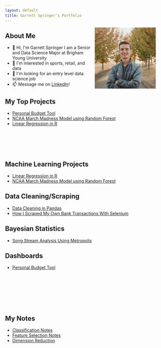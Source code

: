 ```yaml
---
layout: default
title: Garrett Springer's Portfolio
---
```

<div style="float: right; margin-right: 10px;">
  <img src="profile_pic.jpg" alt="Profile Picture" width="200" height="200">
</div>

## About Me

* 👋 Hi, I'm Garrett Springer I am a Senior and Data Science Major at Brigham Young University
* 👀 I'm interested in sports, retail, and data
* 💞️ I'm looking for an entry level data science job
* 📫 Message me on [LinkedIn](https://www.linkedin.com/in/garrett-m-springer)!

## My Top Projects

* [Personal Budget Tool](./posts/budget-findings/budget-findings.md)
* [NCAA March Madness Model using Random Forest](posts\ncaa-basketball-model\ncaa-basketball-model.md)
* [Linear Regression in R](posts\linear-regression-in-r\linear-regression-in-r.md)

<br/>
<br/>
<br/>
<br/>

## Machine Learning Projects

* [Linear Regression in R](posts\linear-regression-in-r\linear-regression-in-r.md)
* [NCAA March Madness Model using Random Forest](posts\ncaa-basketball-model\ncaa-basketball-model.md)

## Data Cleaning/Scraping

* [Data Cleaning in Pandas](posts\data-cleaning\data-cleaning.md)
* [How I Scraped My Own Bank Transactions With Selenium](posts\bank-account-scraping\bank-account-scraping.md)

## Bayesian Statistics

* [Song Stream Analysis Using Metropolis](posts\song-tempo-analysis\song-tempo-analysis-bayes.md)

## Dashboards

* [Personal Budget Tool](./posts/budget-findings/budget-findings.md)

<br/>
<br/>
<br/>
<br/>
<br/>
<br/>

## My Notes

* [Classification Notes](./posts/classification-notes/classification-notes.md)
* [Feature Selection Notes](./posts/feature-selection-notes/feature-selection-notes.md)
* [Dimension Reduction](./posts/diimension-reduction-notes/dimension-reduction-notes.md)

